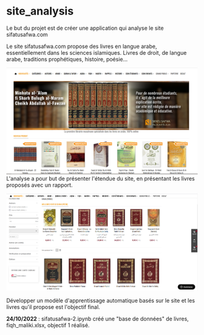# site_analysis
Le but du projet est de créer une application qui analyse le site sifatusafwa.com

Le site sifatusafwa.com propose des livres en langue arabe, essentiellement dans les sciences islamiques. Livres de droit, de langue arabe, traditions prophétiques, histoire, poésie...

![Alt text](https://raw.githubusercontent.com/eliascopyright/site_analysis/main/images/illustration3.png?token=GHSAT0AAAAAABZQWLFBK6IWVBIDAHZOE4YKY2WS7NQ "illustration1")
L'analyse a pour but de présenter l'étendue du site, en présentant les livres proposés avec un rapport.

![Alt text](https://raw.githubusercontent.com/eliascopyright/site_analysis/main/images/illustration1.png?token=GHSAT0AAAAAABZQWLFBBAHHTKV6ZCEUDQCGY2WTANQ "illustration2")

Développer un modèle d'apprentissage automatique basés sur le site et les livres qu'il propose est l'objectif final.


**24/10/2022** : sifatusafwa-2.ipynb créé une "base de données" de livres, fiqh_maliki.xlsx, objectif 1 réalisé.

